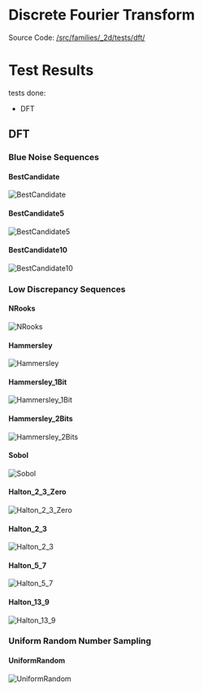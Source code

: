 # Discrete Fourier Transform
Source Code: [/src/families/_2d/tests/dft/](../../../../src/families/_2d/tests/dft/)


# Test Results
 tests done:
* DFT
## DFT
### Blue Noise Sequences
#### BestCandidate
![BestCandidate](../../../_2d/samples/blue_noise/DFT_BestCandidate.png)  
#### BestCandidate5
![BestCandidate5](../../../_2d/samples/blue_noise/DFT_BestCandidate5.png)  
#### BestCandidate10
![BestCandidate10](../../../_2d/samples/blue_noise/DFT_BestCandidate10.png)  
### Low Discrepancy Sequences
#### NRooks
![NRooks](../../../_2d/samples/lds/DFT_NRooks.png)  
#### Hammersley
![Hammersley](../../../_2d/samples/lds/DFT_Hammersley.png)  
#### Hammersley_1Bit
![Hammersley_1Bit](../../../_2d/samples/lds/DFT_Hammersley_1Bit.png)  
#### Hammersley_2Bits
![Hammersley_2Bits](../../../_2d/samples/lds/DFT_Hammersley_2Bits.png)  
#### Sobol
![Sobol](../../../_2d/samples/lds/DFT_Sobol.png)  
#### Halton_2_3_Zero
![Halton_2_3_Zero](../../../_2d/samples/lds/DFT_Halton_2_3_Zero.png)  
#### Halton_2_3
![Halton_2_3](../../../_2d/samples/lds/DFT_Halton_2_3.png)  
#### Halton_5_7
![Halton_5_7](../../../_2d/samples/lds/DFT_Halton_5_7.png)  
#### Halton_13_9
![Halton_13_9](../../../_2d/samples/lds/DFT_Halton_13_9.png)  
### Uniform Random Number Sampling
#### UniformRandom
![UniformRandom](../../../_2d/samples/uniform_random/DFT_UniformRandom.png)  
